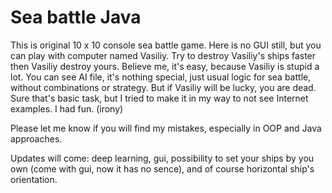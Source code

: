 # Sea battle Java
This is original 10 x 10 console sea battle game.
Here is no GUI still, but you can play with computer named Vasiliy. Try to destroy Vasiliy's ships faster then Vasiliy destroy yours.
Believe me, it's easy, because Vasiliy is stupid a lot.
You can see AI file, it's nothing special, just usual logic for sea battle, without combinations or strategy.
But if Vasiliy will be lucky, you are dead.
Sure that's basic task, but I tried to make it in my way to not see Internet examples. I had fun. (irony)

Please let me know if you will find my mistakes, especially in OOP and Java approaches.

Updates will come: deep learning, gui, possibility to set your ships by you own (come with gui, now it has no sence), and of course horizontal ship's orientation.
